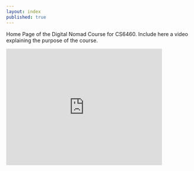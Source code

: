 ```yaml
---
layout: index
published: true
---
```


Home Page of the Digital Nomad Course for CS6460. Include here a video explaining the purpose of the course.

<iframe width="420" height="315" src="https://youtu.be/dFWk_N0brFw" frameborder="0" allowfullscreen></iframe>
